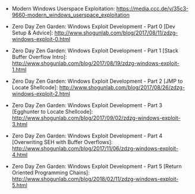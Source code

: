 - Modern Windows Userspace Exploitation: https://media.ccc.de/v/35c3-9660-modern_windows_userspace_exploitation

- Zero Day Zen Garden: Windows Exploit Development - Part 0 [Dev Setup & Advice]: http://www.shogunlab.com/blog/2017/08/11/zdzg-windows-exploit-0.html
- Zero Day Zen Garden: Windows Exploit Development - Part 1 [Stack Buffer Overflow Intro]: http://www.shogunlab.com/blog/2017/08/19/zdzg-windows-exploit-1.html
- Zero Day Zen Garden: Windows Exploit Development - Part 2 [JMP to Locate Shellcode]: http://www.shogunlab.com/blog/2017/08/26/zdzg-windows-exploit-2.html
- Zero Day Zen Garden: Windows Exploit Development - Part 3 [Egghunter to Locate Shellcode]: http://www.shogunlab.com/blog/2017/09/02/zdzg-windows-exploit-3.html
- Zero Day Zen Garden: Windows Exploit Development - Part 4 [Overwriting SEH with Buffer Overflows]: http://www.shogunlab.com/blog/2017/11/06/zdzg-windows-exploit-4.html
- Zero Day Zen Garden: Windows Exploit Development - Part 5 [Return Oriented Programming Chains]: http://www.shogunlab.com/blog/2018/02/11/zdzg-windows-exploit-5.html
